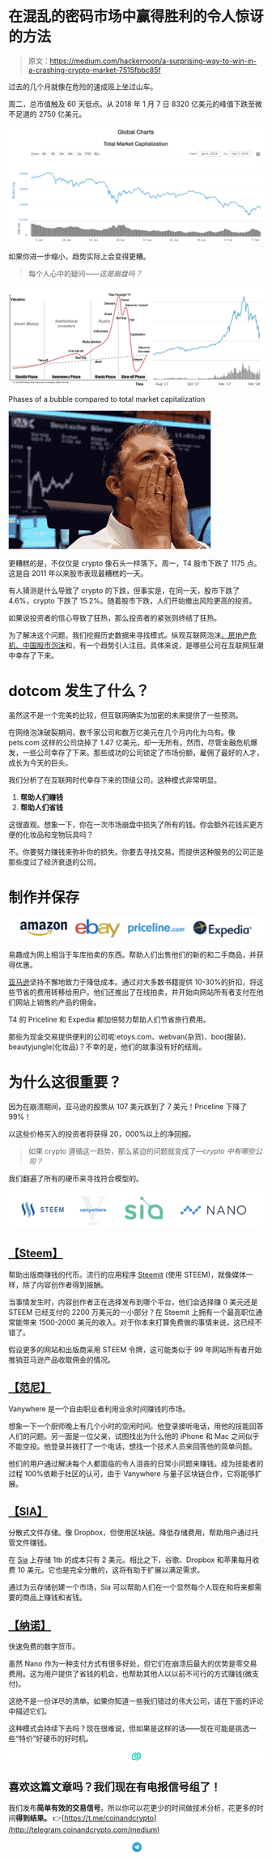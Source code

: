 # 在混乱的密码市场中赢得胜利的令人惊讶的方法

> 原文：<https://medium.com/hackernoon/a-surprising-way-to-win-in-a-crashing-crypto-market-7515fbbc85f>

过去的几个月就像在危险的速成班上坐过山车。

周二，总市值触及 60 天低点。从 2018 年 1 月 7 日 8320 亿美元的峰值下跌至微不足道的 2750 亿美元。

![](img/0a948e8c4be3738f150bf689ef5544b9.png)

如果你进一步缩小，趋势实际上会变得更糟。

> 每个人心中的疑问——*这是崩盘吗？*

![](img/c58ec494b5f662ad9d86e6f5afa66b55.png)

Phases of a bubble compared to total market capitalization

![](img/1e551e578217191b01a08215241e1155.png)

更糟糕的是，不仅仅是 crypto 像石头一样落下。周一，T4 股市下跌了 1175 点。这是自 2011 年以来股市表现最糟糕的一天。

有人猜测是什么导致了 crypto 的下跌，但事实是，在同一天，股市下跌了 4.6%，crypto 下跌了 15.2%。随着股市下跌，人们开始撤出风险更高的投资。

如果说投资者的信心导致了狂热，那么投资者的紧张则终结了狂热。

为了解决这个问题，我们挖掘历史数据来寻找模式。纵观互联网泡沫[、房地产危机](https://en.wikipedia.org/wiki/Dot-com_bubble)[、中国股市泡沫](https://en.wikipedia.org/wiki/Subprime_mortgage_crisis)和，有一个趋势引人注目。具体来说，是哪些公司在互联网狂潮中幸存了下来。

# dotcom 发生了什么？

虽然这不是一个完美的比较，但互联网确实为加密的未来提供了一些预测。

在网络泡沫破裂期间，数千家公司和数万亿美元在几个月内化为乌有。像 pets.com 这样的公司烧掉了 1.47 亿美元，却一无所有。然而，尽管金融危机爆发，一些公司幸存了下来。那些成功的公司锁定了市场份额，雇佣了最好的人才，成长为今天的巨头。

我们分析了在互联网时代幸存下来的顶级公司，这种模式非常明显。

1.  **帮助人们赚钱**
2.  **帮助人们省钱**

这很直观。想象一下，你在一次市场崩盘中损失了所有的钱。你会额外花钱买更方便的化妆品和宠物玩具吗？

不。你要努力赚钱来弥补你的损失。你要去寻找交易。而提供这种服务的公司正是那些度过了经济衰退的公司。

# 制作并保存

![](img/77ad3ad5d97d4f2c0d76c1cd45cf1ae7.png)

易趣成为网上相当于车库拍卖的东西。帮助人们出售他们的新的和二手商品，并获得优惠。

[亚马逊](https://www.amazon.com)坚持不懈地致力于降低成本。通过对大多数书籍提供 10-30%的折扣，将这些节省的费用转移给用户。他们还推出了在线拍卖，并开始向网站所有者支付在他们网站上销售的产品的佣金。

T4 的 Priceline 和 Expedia 都加倍努力帮助人们节省旅行费用。

那些为现金交易提供便利的公司呢:etoys.com、webvan(杂货)、boo(服装)、beautyjungle(化妆品)？不幸的是，他们的故事没有好的结局。

# 为什么这很重要？

因为在崩溃期间，亚马逊的股票从 107 美元跌到了 7 美元！Priceline 下降了 99%！

以这些价格买入的投资者将获得 20，000%以上的净回报。

> 如果 crypto 遵循这一趋势，那么紧迫的问题就变成了—*crypto 中有哪些公司？*

我们翻遍了所有的硬币来寻找符合模型的。

![](img/844b8de881c82eb2cce38917482be07b.png)

## [**【Steem】**](https://steem.io/)

帮助出版商赚钱的代币。流行的应用程序 [Steemit](https://steemit.com) (使用 STEEM)，就像媒体一样，除了内容创作者得到报酬。

当事情发生时，内容创作者正在选择发布到哪个平台，他们会选择赚 0 美元还是 STEEM 已经支付的 2200 万美元的一小部分？在 Steemit 上拥有一个最高职位通常能带来 1500-2000 美元的收入。对于你本来打算免费做的事情来说，这已经不错了。

假设更多的网站和出版商采用 STEEM 令牌，这可能类似于 99 年网站所有者开始推销亚马逊产品收取佣金的情况。

## [**【范尼】**](http://vanywhere.com/)

Vanywhere 是一个自由职业者利用业余时间赚钱的市场。

想象一下一个厨师晚上有几个小时的空闲时间。他登录接听电话，用他的技能回答人们的问题。另一面是一位父亲，试图找出为什么他的 iPhone 和 Mac 之间似乎不能空投。他登录并拨打了一个电话，想找一个技术人员来回答他的简单问题。

他们的用户通过解决每个人都面临的令人沮丧的日常小问题来赚钱。成为技能者的过程 100%依赖于社区的认可，由于 Vanywhere 与量子区块链合作，它将能够扩展。

## [**【SIA】**](https://sia.tech/)

分散式文件存储。像 Dropbox，但使用区块链。降低存储费用，帮助用户通过托管文件赚钱。

在 [Sia](https://sia.tech/) 上存储 1tb 的成本只有 2 美元。相比之下，谷歌、Dropbox 和苹果每月收费 10 美元。它也是完全分散的，这将有助于扩展以满足需求。

通过为云存储创建一个市场，Sia 可以帮助人们在一个显然每个人现在和将来都需要的商品上赚钱和省钱。

## [**【纳诺】**](https://nano.org/en)

快速免费的数字货币。

虽然 Nano 作为一种支付方式有很多好处，但它们在崩溃后最大的优势是零交易费用。这为用户提供了省钱的机会，也帮助其他人以以前不可行的方式赚钱(微支付)。

这绝不是一份详尽的清单。如果你知道一些我们错过的伟大公司，请在下面的评论中描述它们。

这种模式会持续下去吗？现在很难说，但如果是这样的话——现在可能是挑选一些“特价”好硬币的好时机。

![](img/c56c21ef821f2ff794b79be37a2411dd.png)

## 喜欢这篇文章吗？我们现在有电报信号组了！

我们发布**简单有效的交易信号**。所以你可以花更少的时间做技术分析，花更多的时间**得到结果。**
👉[https://t.me/coinandcrypto](http://telegram.coinandcrypto.com/medium)

![](img/37e621efd450181f6374920564808a46.png)